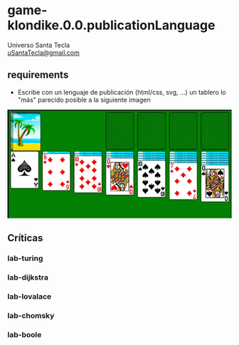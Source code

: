 # game-klondike.0.0.publicationLanguage
Universo Santa Tecla  
[uSantaTecla@gmail.com](mailto:uSantaTecla@gmail.com)  
  
## requirements 

* Escribe con un lenguaje de publicación (html/css, svg, ...) un tablero lo "más" parecido posible a la siguiente imagen

![Tictactoe](../0.0.publicationLanguage/image/klondike.png) 


## Críticas   


###  lab-turing


### lab-dijkstra 


    
###  lab-lovalace 


###  lab-chomsky


### lab-boole


